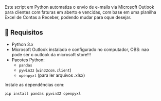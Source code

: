 
Este script em Python automatiza o envio de e-mails via Microsoft Outlook para clientes com faturas em aberto e vencidas, com base em uma planilha Excel de Contas a Receber, podendo mudar para oque desejar.

## 🔧 Requisitos

- Python 3.x
- Microsoft Outlook instalado e configurado no computador, OBS: nao pode ser o outlook da microsoft store!!!
- Pacotes Python:
  - `pandas`
  - `pywin32` (`win32com.client`)
  - `openpyxl` (para ler arquivos .xlsx)

Instale as dependências com:

`pip install pandas pywin32 openpyxl`
